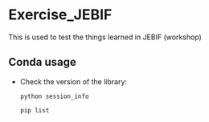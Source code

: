 # Exercise_JEBIF
This is used to test the things learned in JEBIF (workshop)

## Conda usage 
- Check the version of the library:
  
  ```
  python session_info
  
  pip list
  ```
  
  
